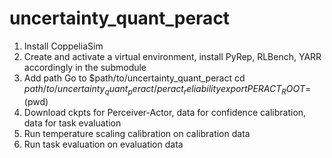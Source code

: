 # uncertainty_quant_peract

1. Install CoppeliaSim
2. Create and activate a virtual environment, install PyRep, RLBench, YARR accordingly in the submodule
3. Add path Go to $path/to/uncertainty_quant_peract
   cd $path/to/uncertainty_quant_peract/peract_reliability
   export PERACT_ROOT=$(pwd)
5. Download ckpts for Perceiver-Actor, data for confidence calibration, data for task evaluation
6. Run temperature scaling calibration on calibration data
7. Run task evaluation on evaluation data
